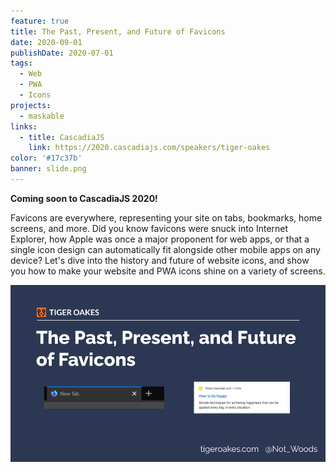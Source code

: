 ```yaml
---
feature: true
title: The Past, Present, and Future of Favicons
date: 2020-09-01
publishDate: 2020-07-01
tags:
  - Web
  - PWA
  - Icons
projects:
  - maskable
links:
  - title: CascadiaJS
    link: https://2020.cascadiajs.com/speakers/tiger-oakes
color: '#17c37b'
banner: slide.png
---
```


**Coming soon to CascadiaJS 2020!**

Favicons are everywhere, representing your site on tabs, bookmarks, home screens, and more. Did you know favicons were snuck into Internet Explorer, how Apple was once a major proponent for web apps, or that a single icon design can automatically fit alongside other mobile apps on any device? Let's dive into the history and future of website icons, and show you how to make your website and PWA icons shine on a variety of screens.

![](slide.png)
